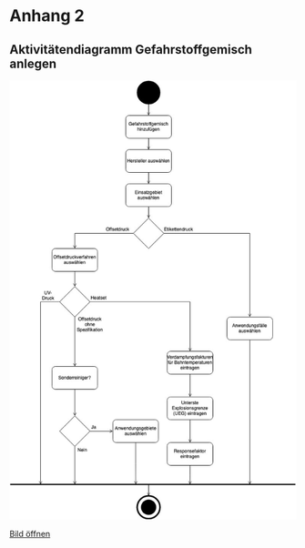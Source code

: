 # Anhang 2

## Aktivitätendiagramm Gefahrstoffgemisch anlegen

![Gefahrstoffgemisch anlegen](images/aktivitaetendiagramm.jpg "Aktivitätendiagramm Gemisch anlegen")

[Bild öffnen](https://doku.educorvi.de/wissensartikel/abbildungen-emissionsarme-produkte/aktivitatendiagramm.jpg/image_view_fullscreen)
